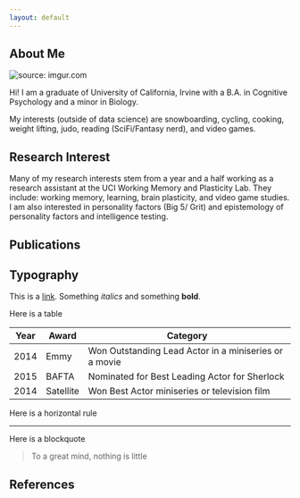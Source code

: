 ```yaml
---
layout: default
---
```


## About Me

<img src="https://i.imgur.com/8Tw0RcA.jpg" title="source: imgur.com" />

Hi! I am a graduate of University of California, Irvine with a B.A. in Cognitive Psychology and a minor in Biology. 

My interests (outside of data science) are snowboarding, cycling, cooking, weight lifting, judo, reading (SciFi/Fantasy nerd), and video games.

## Research Interest

Many of my research interests stem from a year and a half working as a research assistant at the UCI Working Memory and Plasticity Lab. They include: working memory, learning, brain plasticity, and video game studies. I am also interested in personality factors (Big 5/ Grit) and epistemology of personality factors and intelligence testing.

## Publications


## Typography

This is a [link](http://google.com). Something *italics* and something **bold**.

Here is a table

Year | Award | Category
-----|-------|--------
2014 | Emmy  | Won Outstanding Lead Actor in a miniseries or a movie
2015 | BAFTA | Nominated for Best Leading Actor for Sherlock
2014 | Satellite | Won Best Actor miniseries or television film

Here is a horizontal rule

---

Here is a blockquote

> To a great mind, nothing is little

## References
